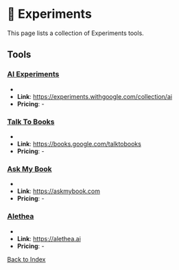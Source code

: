 # 🥼 Experiments

This page lists a collection of Experiments tools.

## Tools

### [AI Experiments](https://experiments.withgoogle.com/collection/ai)
-
- **Link**: https://experiments.withgoogle.com/collection/ai
- **Pricing**: -

### [Talk To Books](https://books.google.com/talktobooks)
-
- **Link**: https://books.google.com/talktobooks
- **Pricing**: -

### [Ask My Book](https://askmybook.com)
-
- **Link**: https://askmybook.com
- **Pricing**: -

### [Alethea](https://alethea.ai)
-
- **Link**: https://alethea.ai
- **Pricing**: -


[Back to Index](../README.MD)
